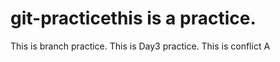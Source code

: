 # git-practicethis is a practice.
This is branch practice.
This is Day3 practice.
This is conflict A
